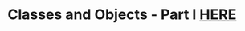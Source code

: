 # Classes and Objects - Part I [HERE](https://launchschool.com/books/oo_ruby/read/classes_and_objects_part1#statesandbehaviors)
